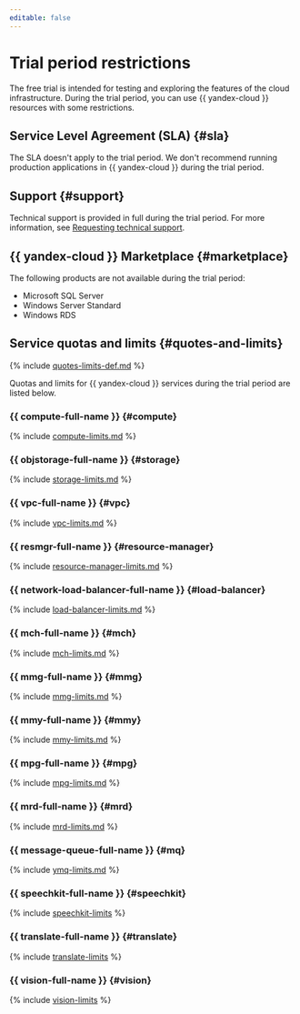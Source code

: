 ```yaml
---
editable: false
---
```


# Trial period restrictions

The free trial is intended for testing and exploring the features of the cloud infrastructure. During the trial period, you can use {{ yandex-cloud }} resources with some restrictions.


## Service Level Agreement (SLA) {#sla}

The SLA doesn't apply to the trial period. We don't recommend running production applications in {{ yandex-cloud }} during the trial period.


## Support {#support}

Technical support is provided in full during the trial period. For more information, see [Requesting technical support](../../../support/overview.md).

## {{ yandex-cloud }} Marketplace {#marketplace}

The following products are not available during the trial period:
* Microsoft SQL Server
* Windows Server Standard
* Windows RDS

## Service quotas and limits {#quotes-and-limits}

{% include [quotes-limits-def.md](../../../_includes/quotes-limits-def.md) %}

Quotas and limits for {{ yandex-cloud }} services during the trial period are listed below.


### {{ compute-full-name }} {#compute}

{% include [compute-limits.md](../../../_includes/compute-limits.md) %}


### {{ objstorage-full-name }} {#storage}

{% include [storage-limits.md](../../../_includes/storage-limits.md) %}


### {{ vpc-full-name }} {#vpc}

{% include [vpc-limits.md](../../../_includes/vpc-limits.md) %}


### {{ resmgr-full-name }} {#resource-manager}

{% include [resource-manager-limits.md](../../../_includes/resource-manager-limits.md) %}


### {{ network-load-balancer-full-name }} {#load-balancer}

{% include [load-balancer-limits.md](../../../_includes/load-balancer-limits.md) %}


### {{ mch-full-name }} {#mch}

{% include [mch-limits.md](../../../_includes/mdb/mch-limits.md) %}


### {{ mmg-full-name }} {#mmg}

{% include [mmg-limits.md](../../../_includes/mdb/mmg-limits.md) %}


### {{ mmy-full-name }} {#mmy}

{% include [mmy-limits.md](../../../_includes/mdb/mmy-limits.md) %}


### {{ mpg-full-name }} {#mpg}

{% include [mpg-limits.md](../../../_includes/mdb/mpg-limits.md) %}


### {{ mrd-full-name }} {#mrd}

{% include [mrd-limits.md](../../../_includes/mdb/mrd-limits.md) %}


### {{ message-queue-full-name }} {#mq}

{% include [ymq-limits.md](../../../_includes/message-queue/ymq-limits.md) %}


### {{ speechkit-full-name }} {#speechkit}

{% include [speechkit-limits](../../../_includes/speechkit-limits.md) %}


### {{ translate-full-name }} {#translate}

{% include [translate-limits](../../../_includes/translate-limits.md) %}


### {{ vision-full-name }} {#vision}

{% include [vision-limits](../../../_includes/vision-limits.md) %}
